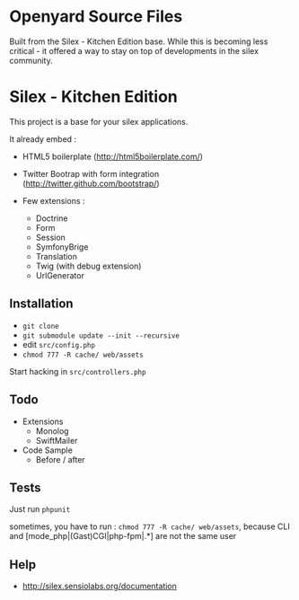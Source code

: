 Openyard Source Files
=======================
Built from the Silex - Kitchen Edition base. While this is becoming less critical - it offered a way to stay on top of developments in the silex community.


Silex - Kitchen Edition
=======================

This project is a base for your silex applications.

It already embed :

* HTML5 boilerplate (http://html5boilerplate.com/)
* Twitter Bootrap with form integration (http://twitter.github.com/bootstrap/)
* Few extensions :

  * Doctrine
  * Form
  * Session
  * SymfonyBrige
  * Translation
  * Twig (with debug extension)
  * UrlGenerator

Installation
------------

*  `git clone`
*  `git submodule update --init --recursive`
*  edit `src/config.php`
*  `chmod 777 -R cache/ web/assets`

Start hacking in `src/controllers.php`

Todo
----

* Extensions
  * Monolog
  * SwiftMailer
* Code Sample
  * Before / after

Tests
-----

Just run `phpunit`

sometimes, you have to run : `chmod 777 -R cache/ web/assets`, because CLI and [mode_php|(Gast)CGI|php-fpm|.*] are not the same user

Help
----

* http://silex.sensiolabs.org/documentation

